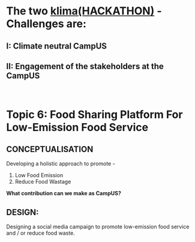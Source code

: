 # The two [klima(HACKATHON)](https://www.ivs.uni-stuttgart.de/klimahackathon/) - Challenges are:

## I: Climate neutral CampUS
## II: Engagement of the stakeholders at the CampUS
<br>

# Topic 6: Food Sharing Platform For Low-Emission Food Service

## CONCEPTUALISATION
Developing a holistic approach to promote -
1. Low Food Emission 
2. Reduce Food Wastage 

__What contribution can we make as CampUS?__

## DESIGN:
Designing a social media campaign to promote low-emission 
food service and / or reduce food waste.


